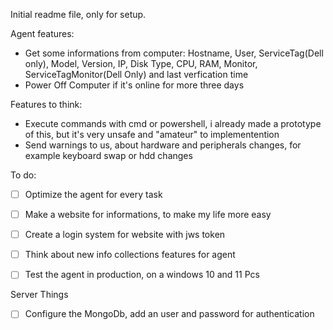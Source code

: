 Initial readme file, only for setup.


Agent features:

- Get some informations from computer: Hostname, User, ServiceTag(Dell only), Model, Version, IP, Disk Type, CPU, RAM, Monitor, ServiceTagMonitor(Dell Only) and last verfication time
- Power Off Computer if it's online for more three days

Features to think:

- Execute commands with cmd or powershell, i already made a prototype of this, but it's very unsafe and "amateur" to implementention
- Send warnings to us, about hardware and peripherals changes, for example keyboard swap or hdd changes

To do:

- [ ] Optimize the agent for every task
- [ ] Make a website for informations, to make my life more easy
- [ ] Create a login system for website with jws token
- [ ] Think about new info collections features for agent
- [ ] Test the agent in production, on a windows 10 and 11 Pcs


Server Things

- [ ] Configure the MongoDb, add an user and password for authentication
